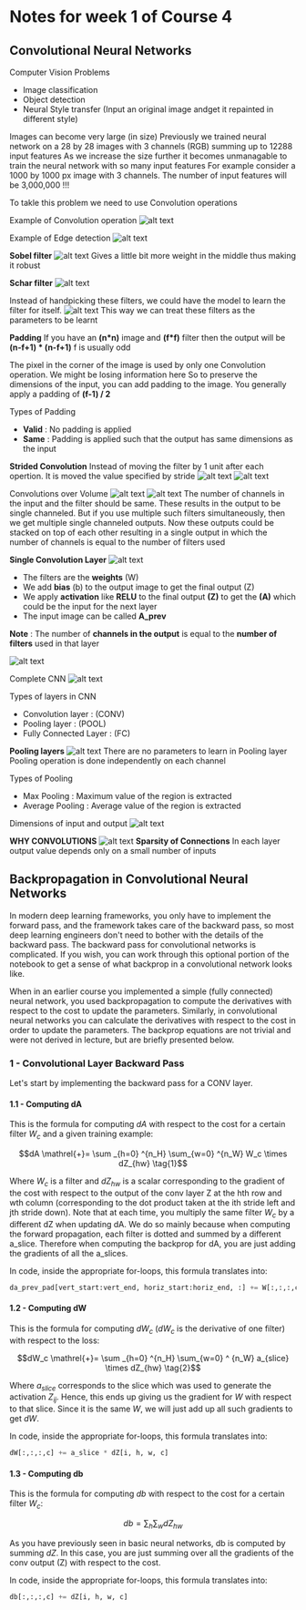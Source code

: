 # Notes for week 1 of Course 4

## Convolutional Neural Networks

Computer Vision Problems

* Image classification
* Object detection
* Neural Style transfer (Input an original image andget it repainted in different style)

Images can become very large (in size)
Previously we trained neural network on a 28 by 28 images with 3 channels (RGB) summing up to 12288 input features
As we increase the size further it becomes unmanagable to train the neural network with so many input features
For example consider a 1000 by 1000 px image with 3 channels. The number of input features will be 3,000,000 !!!

To takle this problem we need to use Convolution operations

Example of Convolution operation
![alt text](imgs/image.png)

Example of Edge detection
![alt text](imgs/image-1.png)

**Sobel filter**
![alt text](imgs/image-2.png)
Gives a little bit more weight in the middle thus making it robust

**Schar filter**
![alt text](imgs/image-3.png)

Instead of handpicking these filters, we could have the model to learn the filter for itself.
![alt text](imgs/image-4.png)
This way we can treat these filters as the parameters to be learnt

**Padding**
If you have an **(n\*n)** image and **(f\*f)** filter then the output will be **(n-f+1) \* (n-f+1)**
f is usually odd

The pixel in the corner of the image is used by only one Convolution operation. We might be losing information here
So to preserve the dimensions of the input, you can add padding to the image. You generally apply a padding of **(f-1) / 2**

Types of Padding

* **Valid** : No padding is applied
* **Same**  : Padding is applied such that the output has same dimensions as the input

**Strided Convolution**
Instead of moving the filter by 1 unit after each opertion. It is moved the value specified by stride
![alt text](imgs/image-5.png)
![alt text](imgs/image-6.png)

Convolutions over Volume
![alt text](imgs/image-7.png)
![alt text](imgs/image-8.png)
The number of channels in the input and the filter should be same. These results in the output to be single channeled.
But if you use multiple such filters simultaneously, then we get multiple single channeled outputs. Now these outputs could be stacked on top of each other resulting in a single output in which the number of channels is equal to the number of filters used

**Single Convolution Layer**
![alt text](imgs/image-9.png)

* The filters are the **weights** (W)
* We add **bias** (b) to the output image to get the final output (Z)
* We apply **activation** like **RELU** to the final output **(Z)** to get the **(A)** which could be the input for the next layer
* The input image can be called **A_prev**

**Note** : The number of **channels in the output** is equal to the **number of filters** used in that layer

![alt text](imgs/image-10.png)

Complete CNN
![alt text](imgs/image-11.png)

Types of layers in CNN

* Convolution layer : (CONV)
* Pooling layer : (POOL)
* Fully Connected Layer : (FC)

**Pooling layers**
![alt text](imgs/image-12.png)
There are no parameters to learn in Pooling layer
Pooling operation is done independently on each channel

Types of Pooling

* Max Pooling : Maximum value of the region is extracted
* Average Pooling : Average value of the region is extracted

Dimensions of input and output
![alt text](imgs/image-13.png)

**WHY CONVOLUTIONS**
![alt text](imgs/image-14.png)
**Sparsity of Connections**
In each layer output value depends only on a small number of inputs

## Backpropagation in Convolutional Neural Networks

In modern deep learning frameworks, you only have to implement the forward pass, and the framework takes care of the backward pass, so most deep learning engineers don't need to bother with the details of the backward pass. The backward pass for convolutional networks is complicated. If you wish, you can work through this optional portion of the notebook to get a sense of what backprop in a convolutional network looks like.

When in an earlier course you implemented a simple (fully connected) neural network, you used backpropagation to compute the derivatives with respect to the cost to update the parameters. Similarly, in convolutional neural networks you can calculate the derivatives with respect to the cost in order to update the parameters. The backprop equations are not trivial and were not derived in lecture, but  are briefly presented below.

### 1 - Convolutional Layer Backward Pass

Let's start by implementing the backward pass for a CONV layer.

#### 1.1 - Computing dA

This is the formula for computing $dA$ with respect to the cost for a certain filter $W_c$ and a given training example:

$$dA \mathrel{+}= \sum _{h=0} ^{n_H} \sum_{w=0} ^{n_W} W_c \times dZ_{hw} \tag{1}$$

Where $W_c$ is a filter and $dZ_{hw}$ is a scalar corresponding to the gradient of the cost with respect to the output of the conv layer Z at the hth row and wth column (corresponding to the dot product taken at the ith stride left and jth stride down). Note that at each time, you multiply the same filter $W_c$ by a different dZ when updating dA. We do so mainly because when computing the forward propagation, each filter is dotted and summed by a different a_slice. Therefore when computing the backprop for dA, you are just adding the gradients of all the a_slices.

In code, inside the appropriate for-loops, this formula translates into:

```python
da_prev_pad[vert_start:vert_end, horiz_start:horiz_end, :] += W[:,:,:,c] * dZ[i, h, w, c]
```

#### 1.2 - Computing dW

This is the formula for computing $dW_c$ ($dW_c$ is the derivative of one filter) with respect to the loss:

$$dW_c  \mathrel{+}= \sum _{h=0} ^{n_H} \sum_{w=0} ^ {n_W} a_{slice} \times dZ_{hw}  \tag{2}$$

Where $a_{slice}$ corresponds to the slice which was used to generate the activation $Z_{ij}$. Hence, this ends up giving us the gradient for $W$ with respect to that slice. Since it is the same $W$, we will just add up all such gradients to get $dW$.

In code, inside the appropriate for-loops, this formula translates into:

```python
dW[:,:,:,c] += a_slice * dZ[i, h, w, c]
```

#### 1.3 - Computing db

This is the formula for computing $db$ with respect to the cost for a certain filter $W_c$:

$$db = \sum_h \sum_w dZ_{hw} \tag{3}$$

As you have previously seen in basic neural networks, db is computed by summing $dZ$. In this case, you are just summing over all the gradients of the conv output (Z) with respect to the cost.

In code, inside the appropriate for-loops, this formula translates into:

```python
db[:,:,:,c] += dZ[i, h, w, c]
```
